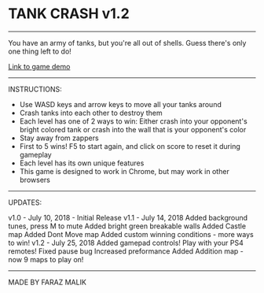 # TANK CRASH v1.2

-------------------------------------------------------
You have an army of tanks, but you're all out of shells. 
Guess there's only one thing left to do!

[Link to game demo](https://tankgame.farazmalik.me)

-------------------------------------------------------
INSTRUCTIONS:

- Use WASD keys and arrow keys to move all your tanks around
- Crash tanks into each other to destroy them
- Each level has one of 2 ways to win: Either crash into your opponent's bright colored tank or crash into the wall that is your opponent's color
- Stay away from zappers
- First to 5 wins! F5 to start again, and click on score to reset it during gameplay
- Each level has its own unique features
- This game is designed to work in Chrome, but may work in other browsers
-------------------------------------------------------
UPDATES:

v1.0 - July 10, 2018 - Initial Release
v1.1 - July 14, 2018
	Added background tunes, press M to mute
	Added bright green breakable walls
	Added Castle map
	Added Dont Move map
	Added custom winning conditions - more ways to win!
v1.2 - July 25, 2018
	Added gamepad controls! Play with your PS4 remotes!
	Fixed pause bug
	Increased preformance
	Added Addition map - now 9 maps to play on!

-------------------------------------------------------
MADE BY FARAZ MALIK
